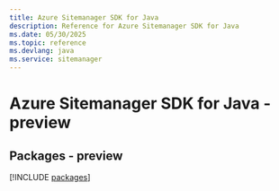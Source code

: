 ```yaml
---
title: Azure Sitemanager SDK for Java
description: Reference for Azure Sitemanager SDK for Java
ms.date: 05/30/2025
ms.topic: reference
ms.devlang: java
ms.service: sitemanager
---
```

# Azure Sitemanager SDK for Java - preview
## Packages - preview
[!INCLUDE [packages](sitemanager-index.md)]
